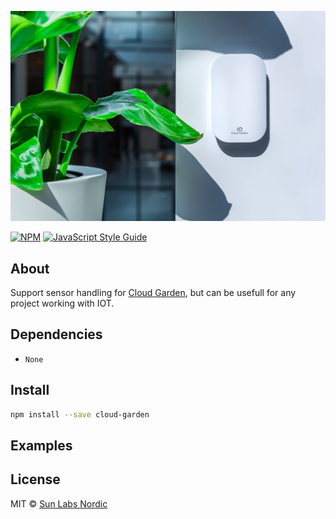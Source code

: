 ![Logo](docs/assets/header.png?raw=true)

[![NPM](https://img.shields.io/npm/v/cloud-garden.svg)](https://www.npmjs.com/package/cloud-garden) [![JavaScript Style Guide](https://img.shields.io/badge/code_style-standard-brightgreen.svg)](https://standardjs.com)

## About

Support sensor handling for [Cloud Garden](https://cloudgarden.nl/), but can be usefull for any project working with IOT.

## Dependencies

- `None`

## Install

```bash
npm install --save cloud-garden
```

## Examples


## License

MIT © [Sun Labs Nordic](https://github.com/sun-labs)